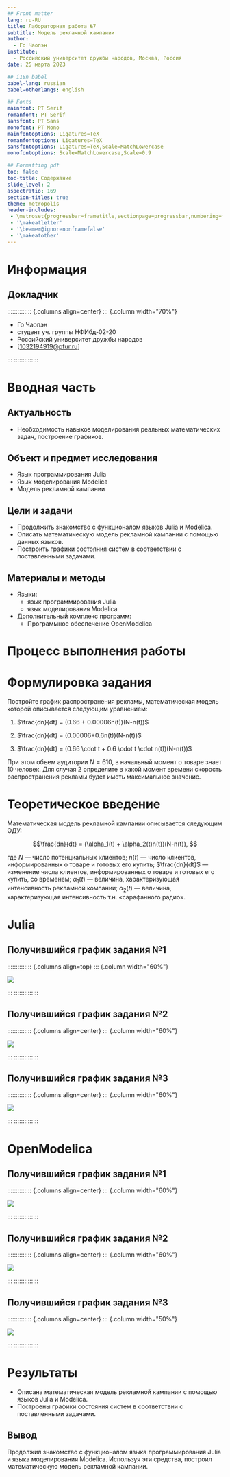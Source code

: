 ```yaml
---
## Front matter
lang: ru-RU
title: Лабораторная работа №7
subtitle: Модель рекламной кампании
author:
  - Го Чаопэн
institute:
  - Российский университет дружбы народов, Москва, Россия
date: 25 марта 2023

## i18n babel
babel-lang: russian
babel-otherlangs: english

## Fonts
mainfont: PT Serif
romanfont: PT Serif
sansfont: PT Sans
monofont: PT Mono
mainfontoptions: Ligatures=TeX
romanfontoptions: Ligatures=TeX
sansfontoptions: Ligatures=TeX,Scale=MatchLowercase
monofontoptions: Scale=MatchLowercase,Scale=0.9

## Formatting pdf
toc: false
toc-title: Содержание
slide_level: 2
aspectratio: 169
section-titles: true
theme: metropolis
header-includes:
 - \metroset{progressbar=frametitle,sectionpage=progressbar,numbering=fraction}
 - '\makeatletter'
 - '\beamer@ignorenonframefalse'
 - '\makeatother'
---
```


# Информация

## Докладчик

:::::::::::::: {.columns align=center}
::: {.column width="70%"}

  * Го Чаопэн
  * студент уч. группы НФИбд-02-20
  * Российский университет дружбы народов
  * [1032194919@pfur.ru]

:::
::::::::::::::

# Вводная часть

## Актуальность

- Необходимость навыков моделирования реальных математических задач, построение графиков.

## Объект и предмет исследования

- Язык программирования Julia
- Язык моделирования Modelica
- Модель рекламной кампании

## Цели и задачи

- Продолжить знакомство с функционалом языков Julia и Modelica.
- Описать математическую модель рекламной кампании с помощью данных языков.
- Построить графики состояния систем в соответствии с поставленными задачами.

## Материалы и методы

- Языки:
  - язык программирования Julia
  - язык моделирования Modelica
- Дополнительный комплекс программ:
  - Программное обеспечение OpenModelica

# Процесс выполнения работы

# Формулировка задания

Постройте график распространения рекламы, математическая модель которой описывается следующим уравнением:

1. $\frac{dn}{dt} = (0.66 + 0.00006n(t))(N-n(t))$

1. $\frac{dn}{dt} = (0.00006+0.6n(t))(N-n(t))$

1. $\frac{dn}{dt} = (0.66 \cdot t + 0.6 \cdot t \cdot n(t))(N-n(t))$

При этом объем аудитории $N=610$, в начальный момент о товаре знает $10$ человек. Для случая 2 определите в какой момент времени скорость распространения рекламы будет иметь максимальное значение.

# Теоретическое введение

Математическая модель рекламной кампании описывается следующим ОДУ:

$$\frac{dn}{dt} = (\alpha_1(t) + \alpha_2(t)n(t))(N-n(t)), $$

где $N$ — число потенциальных клиентов; $n(t)$ — число клиентов, информированных о товаре и готовых его купить; $\frac{dn}{dt}$ — изменение числа клиентов, информированных о товаре и готовых его купить, со временем; $\alpha_1(t)$ — величина, характеризующая интенсивность рекламной компании; $\alpha_2(t)$ — величина, характеризующая интенсивность т.н. «сарафанного радио».


# Julia
## Получившийся график задания №1

:::::::::::::: {.columns align=top}
::: {.column width="60%"}

![](image/img_lab_6_1_jl.png)

:::
::::::::::::::

## Получившийся график задания №2

:::::::::::::: {.columns align=center}
::: {.column width="60%"}


![](image/img_lab_6_2_jl.png)

:::
::::::::::::::

## Получившийся график задания №3

:::::::::::::: {.columns align=center}
::: {.column width="60%"}


![](image/img_lab_6_3_jl.png)

:::
::::::::::::::


# OpenModelica

## Получившийся график задания №1

:::::::::::::: {.columns align=center}
::: {.column width="60%"}

![](image/img_lab_6_1_mo.png)

:::
::::::::::::::

## Получившийся график задания №2

:::::::::::::: {.columns align=center}
::: {.column width="60%"}

![](image/img_lab_6_2_mo.png)

:::
::::::::::::::


## Получившийся график задания №3

:::::::::::::: {.columns align=center}
::: {.column width="50%"}

![](image/img_lab_6_3_mo.png)

:::
::::::::::::::

# Результаты

- Описана математическая модель рекламной кампании с помощью языков Julia и Modelica.
- Построены графики состояния систем в соответствии с поставленными задачами.

## Вывод

Продолжил знакомство с функционалом языка программирования Julia и языка моделирования Modelica. Используя эти средства, построил математическую модель рекламной кампании.
